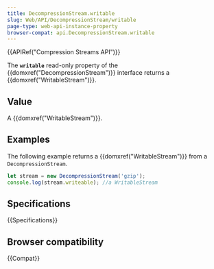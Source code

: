 ```yaml
---
title: DecompressionStream.writable
slug: Web/API/DecompressionStream/writable
page-type: web-api-instance-property
browser-compat: api.DecompressionStream.writable
---
```


{{APIRef("Compression Streams API")}}

The **`writable`** read-only property of the {{domxref("DecompressionStream")}} interface returns a {{domxref("WritableStream")}}.

## Value

A {{domxref("WritableStream")}}.

## Examples

The following example returns a {{domxref("WritableStream")}} from a `DecompressionStream`.

```js
let stream = new DecompressionStream('gzip');
console.log(stream.writeable); //a WritableStream
```

## Specifications

{{Specifications}}

## Browser compatibility

{{Compat}}
